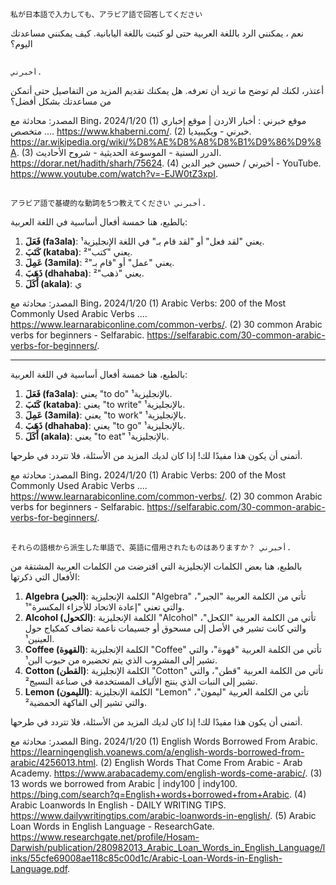 ##

    私が日本語で入力しても、アラビア語で回答してください

نعم ، يمكنني الرد باللغة العربية حتى لو كتبت باللغة اليابانية. كيف يمكنني مساعدتك اليوم؟

##

    أخبرني.

أعتذر، لكنك لم توضح ما تريد أن تعرفه. هل يمكنك تقديم المزيد من التفاصيل حتى أتمكن من مساعدتك بشكل أفضل؟

المصدر: محادثة مع Bing، 2024/1/20
(1) موقع خبرني : أخبار الاردن | موقع إخباري متخصص .... https://www.khaberni.com/.
(2) خبرني - ويكيبيديا. https://ar.wikipedia.org/wiki/%D8%AE%D8%A8%D8%B1%D9%86%D9%8A.
(3) الدرر السنية - الموسوعة الحديثية - شروح الأحاديث. https://dorar.net/hadith/sharh/75624.
(4) أخبرني / حسين خير الدين - YouTube. https://www.youtube.com/watch?v=-EJW0tZ3xpI.

##

    アラビア語で基礎的な動詞を5つ教えてください أخبرني.

بالطبع، هنا خمسة أفعال أساسية في اللغة العربية:

1. **فَعَلَ (fa3ala)**: يعني "لقد فعل" أو "لقد قام بـ" في اللغة الإنجليزية¹.
2. **كَتَبَ (kataba)**: يعني "كتب"².
3. **عَمِلَ (3amila)**: يعني "عمل" أو "قام بـ"².
4. **ذَهَبَ (dhahaba)**: يعني "ذهب"².
5. **أَكَلَ (akala)**: ي

المصدر: محادثة مع Bing، 2024/1/20
(1) Arabic Verbs: 200 of the Most Commonly Used Arabic Verbs .... https://www.learnarabiconline.com/common-verbs/.
(2) 30 common Arabic verbs for beginners - Selfarabic. https://selfarabic.com/30-common-arabic-verbs-for-beginners/.

----

بالطبع، هنا خمسة أفعال أساسية في اللغة العربية:

1. **فَعَلَ (fa3ala)**: يعني "to do" بالإنجليزية¹.
2. **كَتَبَ (kataba)**: يعني "to write" بالإنجليزية¹.
3. **عَمِلَ (3amila)**: يعني "to work" بالإنجليزية¹.
4. **ذَهَبَ (dhahaba)**: يعني "to go" بالإنجليزية¹.
5. **أَكَلَ (akala)**: يعني "to eat" بالإنجليزية¹.

أتمنى أن يكون هذا مفيدًا لك! إذا كان لديك المزيد من الأسئلة، فلا تتردد في طرحها.

المصدر: محادثة مع Bing، 2024/1/20
(1) Arabic Verbs: 200 of the Most Commonly Used Arabic Verbs .... https://www.learnarabiconline.com/common-verbs/.
(2) 30 common Arabic verbs for beginners - Selfarabic. https://selfarabic.com/30-common-arabic-verbs-for-beginners/.

##

    それらの語根から派生した単語で、英語に借用されたものはありますか？ أخبرني.

بالطبع، هنا بعض الكلمات الإنجليزية التي اقترضت من الكلمات العربية المشتقة من الأفعال التي ذكرتها:

1. **Algebra (الجبر)**: الكلمة الإنجليزية "Algebra" تأتي من الكلمة العربية "الجبر"، والتي تعني "إعادة الاتحاد للأجزاء المكسرة"¹.
2. **Alcohol (الكحول)**: الكلمة الإنجليزية "Alcohol" تأتي من الكلمة العربية "الكحل"، والتي كانت تشير في الأصل إلى مسحوق أو جسيمات ناعمة تضاف كمكياج حول العينين¹.
3. **Coffee (القهوة)**: الكلمة الإنجليزية "Coffee" تأتي من الكلمة العربية "قهوة"، والتي تشير إلى المشروب الذي يتم تحضيره من حبوب البن¹.
4. **Cotton (القطن)**: الكلمة الإنجليزية "Cotton" تأتي من الكلمة العربية "قطن"، والتي تشير إلى النبات الذي ينتج الألياف المستخدمة في صناعة النسيج².
5. **Lemon (الليمون)**: الكلمة الإنجليزية "Lemon" تأتي من الكلمة العربية "ليمون"، والتي تشير إلى الفاكهة الحمضية².

أتمنى أن يكون هذا مفيدًا لك! إذا كان لديك المزيد من الأسئلة، فلا تتردد في طرحها.

المصدر: محادثة مع Bing، 2024/1/20
(1) English Words Borrowed From Arabic. https://learningenglish.voanews.com/a/english-words-borrowed-from-arabic/4256013.html.
(2) English Words That Come From Arabic - Arab Academy. https://www.arabacademy.com/english-words-come-arabic/.
(3) 13 words we borrowed from Arabic | indy100 | indy100. https://bing.com/search?q=English+words+borrowed+from+Arabic.
(4) Arabic Loanwords In English - DAILY WRITING TIPS. https://www.dailywritingtips.com/arabic-loanwords-in-english/.
(5) Arabic Loan Words in English Language - ResearchGate. https://www.researchgate.net/profile/Hosam-Darwish/publication/280982013_Arabic_Loan_Words_in_English_Language/links/55cfe69008ae118c85c00d1c/Arabic-Loan-Words-in-English-Language.pdf.
